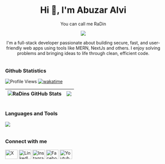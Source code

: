 <h1 align="center">
	Hi 👋, I'm Abuzar Alvi
</h1>

<p align="center">
	You can call me RaDin
</p>

<p align="center">
  <img src="https://readme-typing-svg.herokuapp.com?lines=Welcome+to+my+Github+Profile+:);Full-Stack+Web+Developer&center=true&width=380&height=45">
</p>

<p align="center">
	I'm a full-stack developer passionate about building secure, fast, and user-friendly web apps using tools like MERN, NextJs and others. I enjoy solving problems and bringing ideas to life through clean, efficient code.
</p>

<img height="1px" width="100%" src="https://d3qttbgs69tf9a.cloudfront.net/p5plej%2Fpreview%2F66410413%2Fmain_large.png?response-content-disposition=inline%3Bfilename%3D%22main_large.png%22%3B&response-content-type=image%2Fpng&Expires=1745245637&Signature=Ao9lSTecqZsBuiKoaeobh63UdTP1E-ZUi4ZWSIYhfcU2Qp0L6B2niy2gzBw6ZHgrUImdyvP5iHPbC0Z9qHToRch8GHAaJt4MEvLFdhv5o~JR1koH1l6Hu~oXWj~Y3q9bHPfOlD-X1k68kwIsjwgJanLU9UpOtG4p1s-gjW6VJd9c777TqcJsl9k90FaPeFGSjfC5lw-nT3qeOY3bTwHxM4IQjrLOMFohCra8qQCkU~LtS-t4u1CqXrvNVN115u4yONzeUM1GKGt-em~GdfImU3YGC2GiHVot8byGa0YUq-EH5CXExk14zWwnVXuii6ULvocQN1daAETEVwo8Kxn5CA__&Key-Pair-Id=APKAJT5WQLLEOADKLHBQ">

<h3 align="left">Github Statistics</h3>

![Profile Views](https://komarev.com/ghpvc/?username=RaDins-18&style=flat&color=blue)
[![wakatime](https://wakatime.com/badge/user/efbb3c19-b3aa-4eec-9f2a-0fb4766dc89d.svg)](https://wakatime.com/@efbb3c19-b3aa-4eec-9f2a-0fb4766dc89d)

| <img src="https://github-readme-stats.vercel.app/api?username=RaDins-18&show_icons=true&theme=github_dark&count_private=true&include_all_commits=true&hide_border=true" alt="RaDins GitHub Stats" /> | <img src="https://github-readme-streak-stats.herokuapp.com/?user=RaDins-18&theme=github-dark-blue&count_private=true&include_all_commits=true&hide_border=true" /> |
| -------------------------------------------------------------------------------------------------------------------------------------------------------------------------------------------------------- | --------------------------------------------------------------------------------------------------------------------------------------------------------------- |

<img height="1px" width="100%" src="https://d3qttbgs69tf9a.cloudfront.net/p5plej%2Fpreview%2F66410413%2Fmain_large.png?response-content-disposition=inline%3Bfilename%3D%22main_large.png%22%3B&response-content-type=image%2Fpng&Expires=1745245637&Signature=Ao9lSTecqZsBuiKoaeobh63UdTP1E-ZUi4ZWSIYhfcU2Qp0L6B2niy2gzBw6ZHgrUImdyvP5iHPbC0Z9qHToRch8GHAaJt4MEvLFdhv5o~JR1koH1l6Hu~oXWj~Y3q9bHPfOlD-X1k68kwIsjwgJanLU9UpOtG4p1s-gjW6VJd9c777TqcJsl9k90FaPeFGSjfC5lw-nT3qeOY3bTwHxM4IQjrLOMFohCra8qQCkU~LtS-t4u1CqXrvNVN115u4yONzeUM1GKGt-em~GdfImU3YGC2GiHVot8byGa0YUq-EH5CXExk14zWwnVXuii6ULvocQN1daAETEVwo8Kxn5CA__&Key-Pair-Id=APKAJT5WQLLEOADKLHBQ">

<h3 align="left">Languages and Tools</h3>
<p align="left">
	<img src="https://skillicons.dev/icons?i=html,css,js,python,react,figma,git,mongodb,nodejs,express,nextjs,tailwind,ts,vscode,postman"/>
</p>

<img height="1px" width="100%" src="https://d3qttbgs69tf9a.cloudfront.net/p5plej%2Fpreview%2F66410413%2Fmain_large.png?response-content-disposition=inline%3Bfilename%3D%22main_large.png%22%3B&response-content-type=image%2Fpng&Expires=1745245637&Signature=Ao9lSTecqZsBuiKoaeobh63UdTP1E-ZUi4ZWSIYhfcU2Qp0L6B2niy2gzBw6ZHgrUImdyvP5iHPbC0Z9qHToRch8GHAaJt4MEvLFdhv5o~JR1koH1l6Hu~oXWj~Y3q9bHPfOlD-X1k68kwIsjwgJanLU9UpOtG4p1s-gjW6VJd9c777TqcJsl9k90FaPeFGSjfC5lw-nT3qeOY3bTwHxM4IQjrLOMFohCra8qQCkU~LtS-t4u1CqXrvNVN115u4yONzeUM1GKGt-em~GdfImU3YGC2GiHVot8byGa0YUq-EH5CXExk14zWwnVXuii6ULvocQN1daAETEVwo8Kxn5CA__&Key-Pair-Id=APKAJT5WQLLEOADKLHBQ">

<h3 align="left">Connect with me</h3>
<p align="left">
	<a href="#" target="blank"><img align="center" src="https://raw.githubusercontent.com/rahuldkjain/github-profile-readme-generator/master/src/images/icons/Social/twitter.svg" alt="X" height="30" width="40" /></a>
	<a href="#" target="blank"><img align="center" src="https://raw.githubusercontent.com/rahuldkjain/github-profile-readme-generator/master/src/images/icons/Social/linked-in-alt.svg" alt="LinkedIn" height="30" width="40" /></a>
	<a href="#" target="blank"><img align="center" src="https://raw.githubusercontent.com/rahuldkjain/github-profile-readme-generator/master/src/images/icons/Social/instagram.svg" alt="Instagram" height="30" width="40" /></a>
	<a href="#" target="blank"><img align="center" src="https://raw.githubusercontent.com/rahuldkjain/github-profile-readme-generator/master/src/images/icons/Social/facebook.svg" alt="Facebook" height="30" width="40" /></a>
	<a href="#" target="blank"><img align="center" src="https://raw.githubusercontent.com/rahuldkjain/github-profile-readme-generator/master/src/images/icons/Social/youtube.svg" alt="Youtube" height="30" width="40" /></a>
</p>
